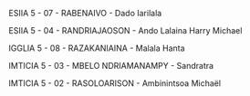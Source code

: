 ESIIA 5 - 07 - RABENAIVO - Dado Iarilala

ESIIA 5 - 04 - RANDRIAJAOSON - Ando Lalaina Harry Michael

IGGLIA 5 - 08 - RAZAKANIAINA - Malala Hanta

IMTICIA 5 - 03 - MBELO NDRIAMANAMPY - Sandratra

IMTICIA 5 - 02 - RASOLOARISON - Ambinintsoa Michaël